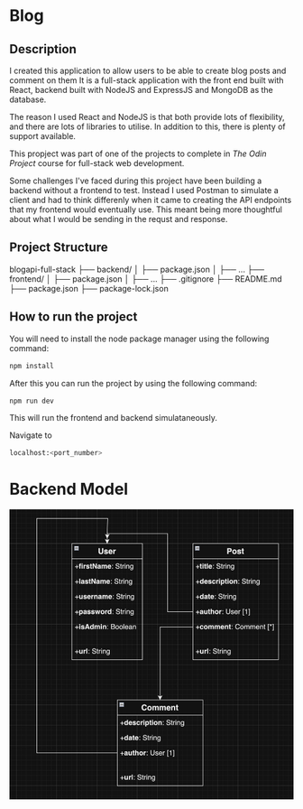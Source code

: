 # Blog 



## Description 
I created this application to allow users to be able to create blog posts and comment on them 
It is a full-stack application with the front end built with React, backend built with NodeJS and ExpressJS and MongoDB as the database.

The reason I used React and NodeJS is that both provide lots of flexibility, and there are lots of libraries to utilise. In addition to this, there is plenty of support available. 

This propject was part of one of the projects to complete in _The Odin Project_ course for full-stack web development. 

Some challenges I've faced during this project have been building a backend without a frontend to test. Instead I used Postman to simulate a client and had to think differenly when it came to creating the API endpoints that my frontend would eventually use. This meant being more thoughtful about what I would be sending in the requst and response. 


## Project Structure 

blogapi-full-stack
├── backend/
│   ├── package.json
│   ├── ...
├── frontend/
│   ├── package.json
│   ├── ...
├── .gitignore
├── README.md
├── package.json
├── package-lock.json

## How to run the project
You will need to install the node package manager using the following command:
```bash
npm install
```

After this you can run the project by using the following command:
```bash
npm run dev
```

This will run the frontend and backend simulataneously. 

Navigate to 
```bash
localhost:<port_number>
```

# Backend Model
![Model](/BackendModel.png)